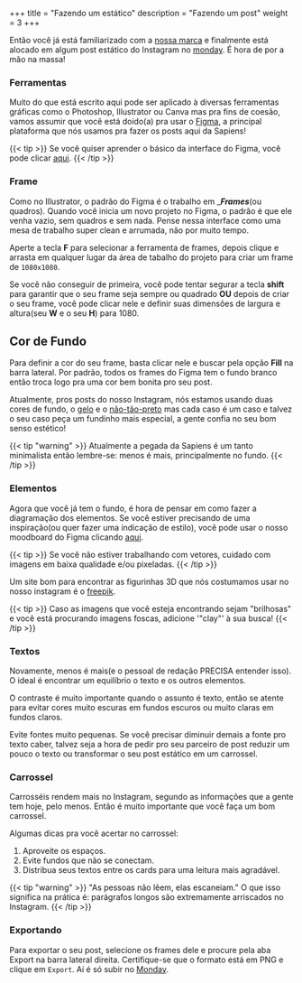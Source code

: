 +++
title = "Fazendo um estático"
description = "Fazendo um post"
weight = 3
+++

Então você já está familiarizado com a [nossa marca](../a-marca) e finalmente está alocado em algum post estático do Instagram no [monday](https://sapienstj.monday.com). É hora de por a mão na massa!

### Ferramentas

Muito do que está escrito aqui pode ser aplicado à diversas ferramentas gráficas como o Photoshop, Illustrator ou Canva mas pra fins de coesão, vamos assumir que você está doido(a) pra usar o [Figma](https://www.figma.com), a principal plataforma que nós usamos pra fazer os posts aqui da Sapiens!

{{< tip  >}}
Se você quiser aprender o básico da interface do Figma, você pode clicar [aqui](../figma/#tutorial).
{{< /tip >}}

### Frame

Como no Illustrator, o padrão do Figma é o trabalho em ___*Frames*__(ou quadros). Quando você inicia um novo projeto no Figma, o padrão é que ele venha vazio, sem quadros e sem nada. Pense nessa interface como uma mesa de trabalho super clean e arrumada, não por muito tempo.

Aperte a tecla **F** para selecionar a ferramenta de frames, depois clique e arrasta em qualquer lugar da área de tabalho do projeto para criar um frame de `1080x1080`.

Se você não conseguir de primeira, você pode tentar segurar a tecla **shift** para garantir que o seu frame seja sempre ou quadrado **OU** depois de criar o seu frame, você pode clicar nele e definir suas dimensões de largura e altura(seu **W** e o seu **H**) para 1080.

## Cor de Fundo

Para definir a cor do seu frame, basta clicar nele e buscar pela opção **Fill** na barra lateral. Por padrão, todos os frames do Figma tem o fundo branco então troca logo pra uma cor bem bonita pro seu post.

Atualmente, pros posts do nosso Instagram, nós estamos usando duas cores de fundo, o [gelo](../a-marca#as-cores) e o [não-tão-preto](../a-marca#as-cores) mas cada caso é um caso e talvez o seu caso peça um fundinho mais especial, a gente confia no seu bom senso estético!

{{< tip "warning"  >}}
Atualmente a pegada da Sapiens é um tanto minimalista então lembre-se: menos é mais, principalmente no fundo.
{{< /tip >}}

### Elementos

Agora que você já tem o fundo, é hora de pensar em como fazer a diagramação dos elementos. Se você estiver precisando de uma inspiração(ou quer fazer uma indicação de estilo), você pode usar o nosso moodboard do Figma clicando [aqui](https://www.figma.com/file/Y2yM4nu8nDALl0CwFXc5yC/Moodboard?node-id=0%3A1).

{{< tip  >}}
Se você não estiver trabalhando com vetores, cuidado com imagens em baixa qualidade e/ou pixeladas.
{{< /tip >}}

Um site bom para encontrar as figurinhas 3D que nós costumamos usar no nosso instagram é o [freepik](https://www.freepik.com/).

{{< tip >}}
Caso as imagens que você esteja encontrando sejam "brilhosas" e você está procurando imagens foscas, adicione '"clay"' à sua busca!
{{< /tip >}}

### Textos

Novamente, menos é mais(e o pessoal de redação PRECISA entender isso). O ideal é encontrar um equilíbrio o texto e os outros elementos. 

O contraste é muito importante quando o assunto é texto, então se atente para evitar cores muito escuras em fundos escuros ou muito claras em fundos claros.

Evite fontes muito pequenas. Se você precisar diminuir demais a fonte pro texto caber, talvez seja a hora de pedir pro seu parceiro de post reduzir um pouco o texto ou transformar o seu post estático em um carrossel.

### Carrossel

Carrosséis rendem mais no Instagram, segundo as informações que a gente tem hoje, pelo menos. Então é muito importante que você faça um bom carrossel.

Algumas dicas pra você acertar no carrossel:
1. Aproveite os espaços.
2. Evite fundos que não se conectam.
3. Distribua seus textos entre os cards para uma leitura mais agradável.

{{< tip "warning" >}}
"As pessoas não lêem, elas escaneiam." O que isso significa na prática é: parágrafos longos são extremamente arriscados no Instagram.
{{< /tip >}}

### Exportando

Para exportar o seu post, selecione os frames dele e procure pela aba Export na barra lateral direita. Certifique-se que o formato está em PNG e clique em `Export`. Aí é só subir no [Monday](https://sapienstj.monday.com).
